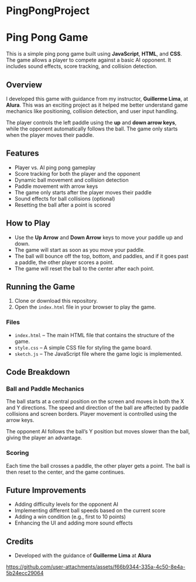 # PingPongProject
# Ping Pong Game

This is a simple ping pong game built using **JavaScript**, **HTML**, and **CSS**. The game allows a player to compete against a basic AI opponent. It includes sound effects, score tracking, and collision detection.

## Overview

I developed this game with guidance from my instructor, **Guillerme Lima**, at **Alura**. This was an exciting project as it helped me better understand game mechanics like positioning, collision detection, and user input handling.

The player controls the left paddle using the **up** and **down arrow keys**, while the opponent automatically follows the ball. The game only starts when the player moves their paddle.

## Features

- Player vs. AI ping pong gameplay
- Score tracking for both the player and the opponent
- Dynamic ball movement and collision detection
- Paddle movement with arrow keys
- The game only starts after the player moves their paddle
- Sound effects for ball collisions (optional)
- Resetting the ball after a point is scored

## How to Play

- Use the **Up Arrow** and **Down Arrow** keys to move your paddle up and down.
- The game will start as soon as you move your paddle.
- The ball will bounce off the top, bottom, and paddles, and if it goes past a paddle, the other player scores a point.
- The game will reset the ball to the center after each point.

## Running the Game

1. Clone or download this repository.
2. Open the `index.html` file in your browser to play the game.

### Files

- `index.html` – The main HTML file that contains the structure of the game.
- `style.css` – A simple CSS file for styling the game board.
- `sketch.js` – The JavaScript file where the game logic is implemented.

## Code Breakdown

### Ball and Paddle Mechanics

The ball starts at a central position on the screen and moves in both the X and Y directions. The speed and direction of the ball are affected by paddle collisions and screen borders. Player movement is controlled using the arrow keys.

The opponent AI follows the ball’s Y position but moves slower than the ball, giving the player an advantage.

### Scoring

Each time the ball crosses a paddle, the other player gets a point. The ball is then reset to the center, and the game continues.

## Future Improvements

- Adding difficulty levels for the opponent AI
- Implementing different ball speeds based on the current score
- Adding a win condition (e.g., first to 10 points)
- Enhancing the UI and adding more sound effects

## Credits

- Developed with the guidance of **Guillerme Lima** at **Alura**

https://github.com/user-attachments/assets/f66b9344-335a-4c50-8e4a-5b24ecc29064


